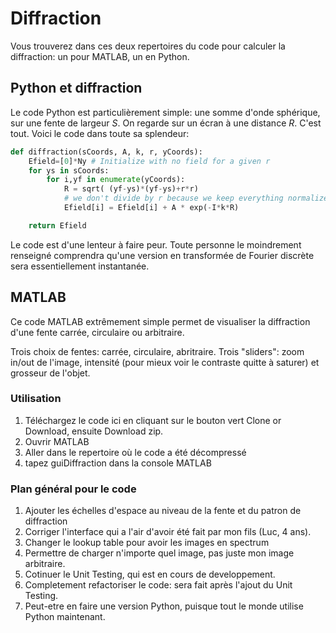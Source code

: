 # Diffraction

Vous trouverez dans ces deux repertoires du code pour calculer la diffraction: un pour MATLAB, un en Python.

## Python et diffraction

Le code Python est particulièrement simple: une somme d'onde sphérique, sur une fente de largeur $S​$. On regarde sur un écran à une distance $R​$. C'est tout. Voici le code dans toute sa splendeur:

```python
def diffraction(sCoords, A, k, r, yCoords):
    Efield=[0]*Ny # Initialize with no field for a given r
    for ys in sCoords:
        for i,yf in enumerate(yCoords):
            R = sqrt( (yf-ys)*(yf-ys)+r*r)
            # we don't divide by r because we keep everything normalized
            Efield[i] = Efield[i] + A * exp(-I*k*R) 

    return Efield
```

Le code est d'une lenteur à faire peur. Toute personne le moindrement renseigné comprendra qu'une version en transformée de Fourier discrète sera essentiellement instantanée. 

## MATLAB

Ce code MATLAB extrêmement simple permet de visualiser la diffraction d'une fente carrée, circulaire ou arbitraire.

Trois choix de fentes: carrée, circulaire, abritraire.
Trois "sliders": zoom in/out de l'image, intensité (pour mieux voir le contraste quitte à saturer) et grosseur de l'objet.

### Utilisation
1) Téléchargez le code ici en cliquant sur le bouton vert Clone or Download, ensuite Download zip.
2) Ouvrir MATLAB
3) Aller dans le repertoire où le code a été décompressé
4) tapez guiDiffraction dans la console MATLAB

### Plan général pour le code
1) Ajouter les échelles d'espace au niveau de la fente et du patron de diffraction
2) Corriger l'interface qui a l'air d'avoir été fait par mon fils (Luc, 4 ans).
3) Changer le lookup table pour avoir les images en spectrum
4) Permettre de charger n'importe quel image, pas juste mon image arbitraire.
5) Cotinuer le Unit Testing, qui est en cours de developpement.
6) Completement refactoriser le code: sera fait après l'ajout du Unit Testing.
7) Peut-etre en faire une version Python, puisque tout le monde utilise Python maintenant.

